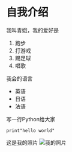 # 自我介绍
我叫青娥，我的爱好是
1. 跑步
2. 打游戏
3. 踢足球
4. 唱歌

我会的语言
* 英语
* 日语
* 法语

写一行Python给大家
```
print"hello world"
```

这是我的照片
![我的照片](E:\demo\blog\bingbing.jpeg)
